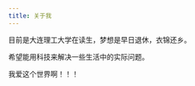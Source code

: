 ```yaml
---
title: 关于我
---
```


<!-- I am developing [Valaxy](https://github.com/YunYouJun/valaxy) - Next Generation Static Blog Framework.

If you like it, you can sponsor me in [GitHub](https://github.com/sponsors/YunYouJun) or [sponsors.yunyoujun.cn](https://sponsors.yunyoujun.cn).

---

我正在开发 [Valaxy](https://github.com/YunYouJun/valaxy) - 下一代静态博客框架。

如果你喜欢它，你可以在 [GitHub](https://github.com/sponsors/YunYouJun) 或 [sponsors.yunyoujun.cn](https://sponsors.yunyoujun.cn) 赞助我。

Check out the [Valaxy | GitHub](https://github.com/YunYouJun/valaxy) for more details. -->


目前是大连理工大学在读生，梦想是早日退休，衣锦还乡。

希望能用科技来解决一些生活中的实际问题。

我爱这个世界啊！！！